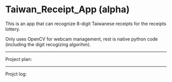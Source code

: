# Taiwan_Receipt_App (alpha)

This is an app that can recognize 8-digit Taiwanese receipts for the receipts lottery.

Only uses OpenCV for webcam management, rest is native python code (including the digit recogizing algorihm).

_____________________________________________________________________
Project plan:



_____________________________________________________________________
Projct log:
